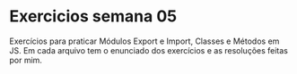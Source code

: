 # Exercicios semana 05

Exercícios para praticar Módulos Export e Import, Classes e Métodos em JS.
Em cada arquivo tem o enunciado dos exercícios e as resoluções feitas por mim.
